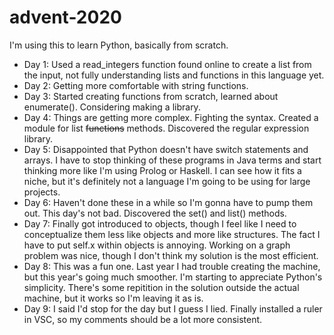 # advent-2020
I'm using this to learn Python, basically from scratch.

- Day 1: Used a read_integers function found online to create a list from the input, not fully understanding lists and functions in this language yet.
- Day 2: Getting more comfortable with string functions.
- Day 3: Started creating functions from scratch, learned about enumerate(). Considering making a library.
- Day 4: Things are getting more complex. Fighting the syntax. Created a module for list ~~functions~~ methods. Discovered the regular expression library.
- Day 5: Disappointed that Python doesn't have switch statements and arrays. I have to stop thinking of these programs in Java terms and start thinking more like I'm using Prolog or Haskell. I can see how it fits a niche, but it's definitely not a language I'm going to be using for large projects.
- Day 6: Haven't done these in a while so I'm gonna have to pump them out. This day's not bad. Discovered the set() and list() methods.
- Day 7: Finally got introduced to objects, though I feel like I need to conceptualize them less like objects and more like structures. The fact I have to put self.x within objects is annoying. Working on a graph problem was nice, though I don't think my solution is the most efficient.
- Day 8: This was a fun one. Last year I had trouble creating the machine, but this year's going much smoother. I'm starting to appreciate Python's simplicity. There's some repitition in the solution outside the actual machine, but it works so I'm leaving it as is.
- Day 9: I said I'd stop for the day but I guess I lied. Finally installed a ruler in VSC, so my comments should be a lot more consistent.